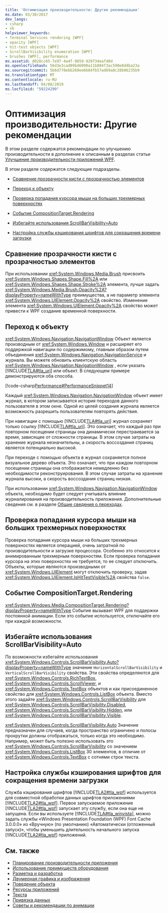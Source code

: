 ```yaml
---
title: 'Оптимизация производительности: Другие рекомендации'
ms.date: 03/30/2017
dev_langs:
- csharp
- vb
helpviewer_keywords:
- Terminal Services rendering [WPF]
- opacity [WPF]
- hit-test objects [WPF]
- ScrollBarVisibility enumeration [WPF]
- brushes [WPF], performance
ms.assetid: d028cc65-7e97-4a4f-9859-929734eaf40d
ms.openlocfilehash: 56d3e3cad09b46090a11b884f3ac590e8d4ba23a
ms.sourcegitcommit: 5b6d778ebb269ee6684fb57ad69a8c28b06235b9
ms.translationtype: MT
ms.contentlocale: ru-RU
ms.lasthandoff: 04/08/2019
ms.locfileid: "59224290"
---
```

# <a name="optimizing-performance-other-recommendations"></a>Оптимизация производительности: Другие рекомендации
<a name="introduction"></a> В этом разделе содержатся рекомендации по улучшению производительности в дополнение к описанным в разделах статьи [Улучшение производительности приложений WPF](optimizing-wpf-application-performance.md).  
  
 В этом разделе содержатся следующие подразделы.  
  
-   [Сравнение прозрачности кисти с прозрачностью элементов](#Opacity)  
  
-   [Переход к объекту](#Navigation_Objects)  
  
-   [Проверка попадания курсора мыши на больших трехмерных поверхностях](#Hit_Testing)  
  
-   [Событие CompositionTarget.Rendering](#CompositionTarget_Rendering_Event)  
  
-   [Избегайте использования ScrollBarVisibility=Auto](#Avoid_Using_ScrollBarVisibility)  
  
-   [Настройка службы кэширования шрифтов для сокращения времени загрузки](#FontCache)  
  
<a name="Opacity"></a>   
## <a name="opacity-on-brushes-versus-opacity-on-elements"></a>Сравнение прозрачности кисти с прозрачностью элементов  
 При использовании <xref:System.Windows.Media.Brush> присвоить <xref:System.Windows.Shapes.Shape.Fill%2A> или <xref:System.Windows.Shapes.Shape.Stroke%2A> элемента, лучше задать <xref:System.Windows.Media.Brush.Opacity%2A?displayProperty=nameWithType> преимущества, а не параметр элемента <xref:System.Windows.UIElement.Opacity%2A> свойство. Изменение элемента <xref:System.Windows.UIElement.Opacity%2A> свойство может привести к WPF создание временной поверхности.  
  
<a name="Navigation_Objects"></a>   
## <a name="navigation-to-object"></a>Переход к объекту  
 <xref:System.Windows.Navigation.NavigationWindow> Объект является производным от <xref:System.Windows.Window> и расширяет его поддержкой навигации по содержимому, главным образом путем объединения <xref:System.Windows.Navigation.NavigationService> и журнала. Вы можете обновить клиентскую область <xref:System.Windows.Navigation.NavigationWindow> , если указать [!INCLUDE[TLA#tla_uri](../../../../includes/tlasharptla-uri-md.md)] или объект. В следующем примере демонстрируются оба способа.  
  
 [!code-csharp[Performance#PerformanceSnippet14](~/samples/snippets/csharp/VS_Snippets_Wpf/Performance/CSharp/TestNavigation.xaml.cs#performancesnippet14)]
   
  
 Каждый <xref:System.Windows.Navigation.NavigationWindow> объект имеет журнал, в котором записывается история переходов данного пользователя в этом окне. Одной из целей создания журнала является возможность разрешить пользователям повторять действия.  
  
 При навигации с помощью [!INCLUDE[TLA#tla_uri](../../../../includes/tlasharptla-uri-md.md)] журнал сохраняет только ссылку [!INCLUDE[TLA#tla_uri](../../../../includes/tlasharptla-uri-md.md)]. Это означает, что каждый раз при повторном посещении страницы она динамически перестраивается за время, зависящее от сложности страницы. В этом случае затраты на хранение журнала незначительны, а скорость воссоздания страниц является потенциально высокой.  
  
 При переходе с помощью объекта в журнал сохраняется полное визуальное дерево объекта. Это означает, что при каждом повторном посещении страницы она отображается немедленно без необходимости реконструирования. В этом случае затраты на хранение журнала высоки, а скорость воссоздания страниц низкая.  
  
 При использовании <xref:System.Windows.Navigation.NavigationWindow> объекта, необходимо будет следует учитывать влияние журналирования на производительность приложения. Дополнительные сведения см. в разделе [Общие сведения о переходах](../app-development/navigation-overview.md).  
  
<a name="Hit_Testing"></a>   
## <a name="hit-testing-on-large-3d-surfaces"></a>Проверка попадания курсора мыши на больших трехмерных поверхностях  
 Проверка попадания курсора мыши на больших трехмерных поверхностях является операцией, очень затратной по производительности и загрузке процессора. Особенно это относится к анимированным трехмерным поверхностям. Если проверка попадания курсора на этих поверхностях не требуется, то ее следует отключить. Объекты, которые являются производными от <xref:System.Windows.UIElement> могут отключить проверку, задав <xref:System.Windows.UIElement.IsHitTestVisible%2A> свойства `false`.  
  
<a name="CompositionTarget_Rendering_Event"></a>   
## <a name="compositiontargetrendering-event"></a>Событие CompositionTarget.Rendering  
 <xref:System.Windows.Media.CompositionTarget.Rendering?displayProperty=nameWithType> Событие вызывает WPF для поддержки постоянной анимации. Если это событие используется, отключайте его при каждой возможности.  
  
<a name="Avoid_Using_ScrollBarVisibility"></a>   
## <a name="avoid-using-scrollbarvisibilityauto"></a>Избегайте использования ScrollBarVisibility=Auto  
 По возможности избегайте использования <xref:System.Windows.Controls.ScrollBarVisibility.Auto?displayProperty=nameWithType> значение `HorizontalScrollBarVisibility` и `VerticalScrollBarVisibility` свойства. Эти свойства определяются для <xref:System.Windows.Controls.RichTextBox>, <xref:System.Windows.Controls.ScrollViewer>, и <xref:System.Windows.Controls.TextBox> объектов и как присоединенное свойство для <xref:System.Windows.Controls.ListBox> объекта. Вместо этого задайте <xref:System.Windows.Controls.ScrollBarVisibility> для <xref:System.Windows.Controls.ScrollBarVisibility.Disabled>, <xref:System.Windows.Controls.ScrollBarVisibility.Hidden>, или <xref:System.Windows.Controls.ScrollBarVisibility.Visible>.  
  
 <xref:System.Windows.Controls.ScrollBarVisibility.Auto> Значение предназначен для случаев, когда пространство ограничено и полосы прокрутки должны отображаться, только когда это необходимо. Например, может быть полезно использовать это <xref:System.Windows.Controls.ScrollBarVisibility> со значением <xref:System.Windows.Controls.ListBox> 30 элементов, в отличие от <xref:System.Windows.Controls.TextBox> с сотнями строк текста.  
  
<a name="FontCache"></a>   
## <a name="configure-font-cache-service-to-reduce-start-up-time"></a>Настройка службы кэширования шрифтов для сокращения времени загрузки  
 Служба кэширования шрифтов [!INCLUDE[TLA2#tla_wpf](../../../../includes/tla2sharptla-wpf-md.md)] используется для совместной обработки данных шрифтов приложениями [!INCLUDE[TLA2#tla_wpf](../../../../includes/tla2sharptla-wpf-md.md)]. Первое запускаемое приложение [!INCLUDE[TLA2#tla_wpf](../../../../includes/tla2sharptla-wpf-md.md)] запускает эту службу, если она еще не запущена. Если вы используете [!INCLUDE[TLA#tla_winvista](../../../../includes/tlasharptla-winvista-md.md)], можно задать службы «Windows Presentation Foundation (WPF) Font Cache 3.0.0.0» из «Вручную» (по умолчанию) «Автоматически (отложенный запуск)», чтобы уменьшить длительность начального запуска [!INCLUDE[TLA2#tla_wpf](../../../../includes/tla2sharptla-wpf-md.md)] приложений.  
  
## <a name="see-also"></a>См. также

- [Планирование производительности приложения](planning-for-application-performance.md)
- [Использование преимуществ оборудования](optimizing-performance-taking-advantage-of-hardware.md)
- [Разметка и разработка](optimizing-performance-layout-and-design.md)
- [Двумерная графика и изображения](optimizing-performance-2d-graphics-and-imaging.md)
- [Поведение объекта](optimizing-performance-object-behavior.md)
- [Ресурсы приложений](optimizing-performance-application-resources.md)
- [Текста](optimizing-performance-text.md)
- [Привязка данных](optimizing-performance-data-binding.md)
- [Советы и рекомендации по анимации](../graphics-multimedia/animation-tips-and-tricks.md)
